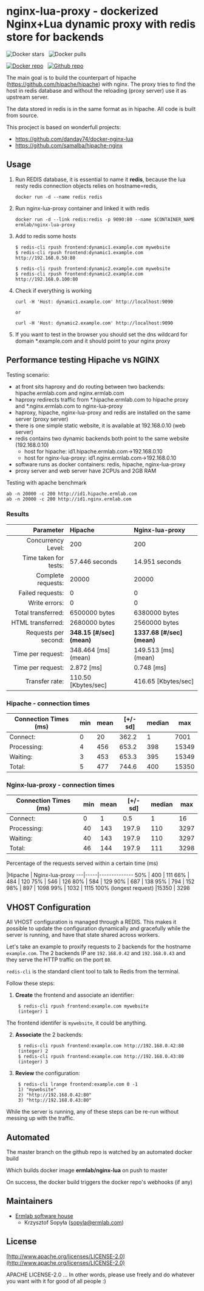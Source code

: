 # nginx-lua-proxy - dockerized Nginx+Lua dynamic proxy with redis store for backends


![Docker stars](https://img.shields.io/docker/stars/ermlab/nginx-lua-proxy.png "Docker stars")
&nbsp;
![Docker pulls](https://img.shields.io/docker/pulls/ermlab/nginx-lua-proxy.png "Docker pulls")

[![Docker repo](https://github.com/Ermlab/nginx-lua-proxy/blob/master/images/docker.png?raw=true "Docker repo")](https://hub.docker.com/r/ermlab/nginx-lua-proxy/)
&nbsp;
[![Github repo](https://github.com/Ermlab/nginx-lua-proxy/blob/master/images/github.png?raw=true "Github repo")](https://github.com/Ermlab/nginx-lua-proxy)

The main goal is to build the counterpart of hipache (https://github.com/hipache/hipache) with nginx.
The proxy tries to find the host in redis database and without the reloading (proxy server) use it as upstream server.

The data stored in redis is in the same format as in hipache. All code is built from source.

This procject is based on wonderfull projects:
* https://github.com/danday74/docker-nginx-lua
* https://github.com/samalba/hipache-nginx

## Usage


1. Run REDIS database, it is essential to name it **redis**, because the lua resty redis connection objects relies on hostname=redis,

    ```
    docker run -d --name redis redis
    ```

2. Run nginx-lua-proxy container and linked it with redis

    ```
    docker run -d --link redis:redis -p 9090:80 --name $CONTAINER_NAME ermlab/nginx-lua-proxy
    ```


3. Add to redis some hosts
   ```
   $ redis-cli rpush frontend:dynamic1.example.com mywebsite
   $ redis-cli rpush frontend:dynamic1.example.com http://192.168.0.50:80

   $ redis-cli rpush frontend:dynamic2.example.com mywebsite
   $ redis-cli rpush frontend:dynamic2.example.com http://192.168.0.100:80
   ```

4. Check if everything is working

   ```
   curl -H 'Host: dynamic1.example.com' http://localhost:9090

   or

   curl -H 'Host: dynamic2.example.com' http://localhost:9090
   ```

5. If you want to test in the browser you should set the dns wildcard for domain \*.example.com and it should point to your nginx proxy

## Performance testing Hipache vs NGINX

Testing scenario:
* at front sits haproxy and do routing between two backends: hipache.ermlab.com and nginx.ermlab.com
* haproxy redirects traffic from \*.hipache.ermlab.com to hipache proxy and \*.nginx.ermlab.com to nginx-lua-proxy
* haproxy, hipache, nginx-lua-proxy and redis are installed on the same server (proxy server)
* there is one simple static website, it is available at 192.168.0.10  (web server)
* redis contains two dynamic backends both point to the same website (192.168.0.10)
    * host for hipache: id1.hipache.ermlab.com->192.168.0.10
    * host for nginx-lua-proxy: id1.nginx.ermlab.com->192.168.0.10
* software runs as docker containers: redis, hipache, nginx-lua-proxy
* proxy server and web server have 2CPUs and 2GB RAM

Testing with apache benchmark

```
ab -n 20000 -c 200 http://id1.hipache.ermlab.com
ab -n 20000 -c 200 http://id1.nginx.ermlab.com
```

### Results

Parameter  | Hipache | Nginx-lua-proxy
-------------: | :-------------|:----------
Concurrency Level:     | 200 | 200
Time taken for tests:  | 57.446 seconds | 14.951 seconds
Complete requests:     | 20000 | 20000  
Failed requests:       | 0 | 0
Write errors:          | 0 | 0
Total transferred:     | 6500000 bytes | 6380000 bytes
HTML transferred:      |2680000 bytes | 2560000 bytes
Requests per second:   | **348.15 \[#/sec\] (mean)** | **1337.68 \[#/sec\] (mean)**
Time per request:      | 348.464 [ms] (mean) | 149.513 [ms] (mean)
Time per request:      | 2.872 [ms] | 0.748 [ms]
Transfer rate:         | 110.50 [Kbytes/sec] | 416.65 [Kbytes/sec]


### Hipache - connection times



Connection Times (ms) |  min | mean |[+/-sd] | median |  max
------------|------|---|------|-------|---------------            
Connect:    |   0  |20 | 362.2 |      1  |  7001
Processing: |    4 | 456 | 653.2 |   398 |   15349
Waiting:    |    3 | 453 | 653.3 |    395 |   15349
Total:      |    5 | 477 | 744.6 |    400 |  15350



### Nginx-lua-proxy - connection times


 Connection Times (ms) |  min | mean |[+/-sd] | median |  max
 ------------|------|---|------|-------|---------------   
 Connect:     |   0 |   1 |   0.5 |     1 |     16
 Processing:  |  40 | 143 | 197.9 |   110 |   3297
 Waiting:     |  40 | 143 | 197.9 |   110 |   3297
 Total:       |  46 | 144 | 197.9 |   111 |   3298


 Percentage of the requests served within a certain time (ms)

 |Hipache | Nginx-lua-proxy
 ---|-----|--------------
   50%  |  400 |  111
   66%  |  484 |  120
   75%  |  546 |  126
   80%  |  584 |  129
   90%  |  687 |  138
   95%  |  794 |  152
   98%  |  897 | 1098
   99%  | 1032 | 1115
  100% (longest request) |15350 |  3298


## VHOST Configuration


All VHOST configuration is managed through a REDIS. This makes it possible to update the configuration
dynamically and gracefully while the server is running, and have that state
shared across workers.

Let's take an example to proxify requests to 2 backends for the hostname
`example.com`. The 2 backends IP are `192.168.0.42` and `192.168.0.43` and
they serve the HTTP traffic on the port `80`.

`redis-cli` is the standard client tool to talk to Redis from the terminal.

Follow these steps:

1. __Create__ the frontend and associate an identifier:

        $ redis-cli rpush frontend:example.com mywebsite
        (integer) 1

The frontend identifer is `mywebsite`, it could be anything.

2. __Associate__ the 2 backends:

        $ redis-cli rpush frontend:example.com http://192.168.0.42:80
        (integer) 2
        $ redis-cli rpush frontend:example.com http://192.168.0.43:80
        (integer) 3

3. __Review__ the configuration:

        $ redis-cli lrange frontend:example.com 0 -1
        1) "mywebsite"
        2) "http://192.168.0.42:80"
        3) "http://192.168.0.43:80"

While the server is running, any of these steps can be re-run without messing up
with the traffic.

## Automated


The master branch on the github repo is watched by an automated docker build

Which builds docker image **ermlab/nginx-lua** on push to master

On success, the docker build triggers the docker repo's webhooks (if any)

## Maintainers

* [Ermlab software house](http://ermlab.com)
    * Krzysztof Sopyła (sopyla@ermlab.com)

## License


[http://www.apache.org/licenses/LICENSE-2.0](http://www.apache.org/licenses/LICENSE-2.0)

APACHE LICENSE-2.0 ... In other words, please use freely and do whatever you want with it for good of all people :)
